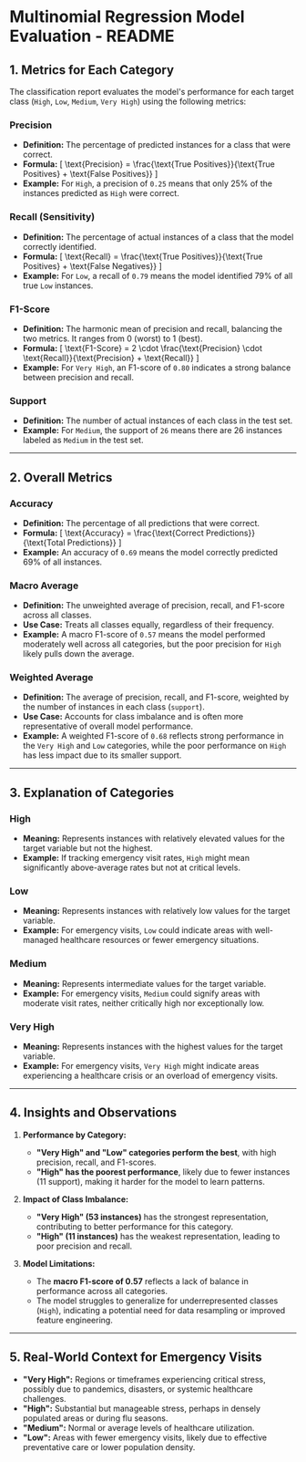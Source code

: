 # Multinomial Regression Model Evaluation - README

## **1. Metrics for Each Category**
The classification report evaluates the model's performance for each target class (`High`, `Low`, `Medium`, `Very High`) using the following metrics:

### **Precision**
- **Definition:** The percentage of predicted instances for a class that were correct.
- **Formula:** 
  \[
  \text{Precision} = \frac{\text{True Positives}}{\text{True Positives} + \text{False Positives}}
  \]
- **Example:** For `High`, a precision of `0.25` means that only 25% of the instances predicted as `High` were correct.

### **Recall (Sensitivity)**
- **Definition:** The percentage of actual instances of a class that the model correctly identified.
- **Formula:** 
  \[
  \text{Recall} = \frac{\text{True Positives}}{\text{True Positives} + \text{False Negatives}}
  \]
- **Example:** For `Low`, a recall of `0.79` means the model identified 79% of all true `Low` instances.

### **F1-Score**
- **Definition:** The harmonic mean of precision and recall, balancing the two metrics. It ranges from 0 (worst) to 1 (best).
- **Formula:** 
  \[
  \text{F1-Score} = 2 \cdot \frac{\text{Precision} \cdot \text{Recall}}{\text{Precision} + \text{Recall}}
  \]
- **Example:** For `Very High`, an F1-score of `0.80` indicates a strong balance between precision and recall.

### **Support**
- **Definition:** The number of actual instances of each class in the test set.
- **Example:** For `Medium`, the support of `26` means there are 26 instances labeled as `Medium` in the test set.

---

## **2. Overall Metrics**
### **Accuracy**
- **Definition:** The percentage of all predictions that were correct.
- **Formula:** 
  \[
  \text{Accuracy} = \frac{\text{Correct Predictions}}{\text{Total Predictions}}
  \]
- **Example:** An accuracy of `0.69` means the model correctly predicted 69% of all instances.

### **Macro Average**
- **Definition:** The unweighted average of precision, recall, and F1-score across all classes.
- **Use Case:** Treats all classes equally, regardless of their frequency.
- **Example:** A macro F1-score of `0.57` means the model performed moderately well across all categories, but the poor precision for `High` likely pulls down the average.

### **Weighted Average**
- **Definition:** The average of precision, recall, and F1-score, weighted by the number of instances in each class (`support`).
- **Use Case:** Accounts for class imbalance and is often more representative of overall model performance.
- **Example:** A weighted F1-score of `0.68` reflects strong performance in the `Very High` and `Low` categories, while the poor performance on `High` has less impact due to its smaller support.

---

## **3. Explanation of Categories**

### **High**
- **Meaning:** Represents instances with relatively elevated values for the target variable but not the highest.
- **Example:** If tracking emergency visit rates, `High` might mean significantly above-average rates but not at critical levels.

### **Low**
- **Meaning:** Represents instances with relatively low values for the target variable.
- **Example:** For emergency visits, `Low` could indicate areas with well-managed healthcare resources or fewer emergency situations.

### **Medium**
- **Meaning:** Represents intermediate values for the target variable.
- **Example:** For emergency visits, `Medium` could signify areas with moderate visit rates, neither critically high nor exceptionally low.

### **Very High**
- **Meaning:** Represents instances with the highest values for the target variable.
- **Example:** For emergency visits, `Very High` might indicate areas experiencing a healthcare crisis or an overload of emergency visits.

---

## **4. Insights and Observations**
1. **Performance by Category:**
   - **"Very High" and "Low" categories perform the best**, with high precision, recall, and F1-scores.
   - **"High" has the poorest performance**, likely due to fewer instances (11 support), making it harder for the model to learn patterns.

2. **Impact of Class Imbalance:**
   - **"Very High" (53 instances)** has the strongest representation, contributing to better performance for this category.
   - **"High" (11 instances)** has the weakest representation, leading to poor precision and recall.

3. **Model Limitations:**
   - The **macro F1-score of 0.57** reflects a lack of balance in performance across all categories.
   - The model struggles to generalize for underrepresented classes (`High`), indicating a potential need for data resampling or improved feature engineering.

---

## **5. Real-World Context for Emergency Visits**
- **"Very High":** Regions or timeframes experiencing critical stress, possibly due to pandemics, disasters, or systemic healthcare challenges.
- **"High":** Substantial but manageable stress, perhaps in densely populated areas or during flu seasons.
- **"Medium":** Normal or average levels of healthcare utilization.
- **"Low":** Areas with fewer emergency visits, likely due to effective preventative care or lower population density.
